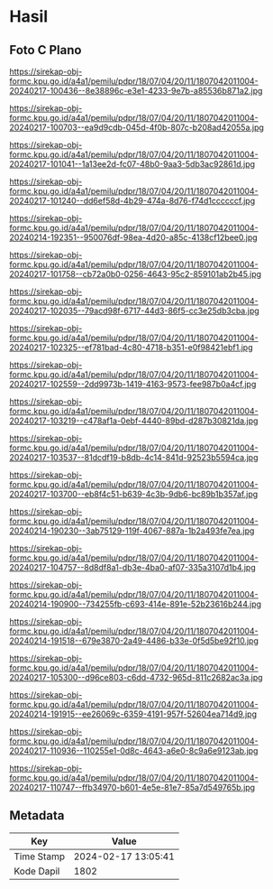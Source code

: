 # Hasil

## Foto C Plano

https://sirekap-obj-formc.kpu.go.id/a4a1/pemilu/pdpr/18/07/04/20/11/1807042011004-20240217-100436--8e38896c-e3e1-4233-9e7b-a85536b871a2.jpg

https://sirekap-obj-formc.kpu.go.id/a4a1/pemilu/pdpr/18/07/04/20/11/1807042011004-20240217-100703--ea9d9cdb-045d-4f0b-807c-b208ad42055a.jpg

https://sirekap-obj-formc.kpu.go.id/a4a1/pemilu/pdpr/18/07/04/20/11/1807042011004-20240217-101041--1a13ee2d-fc07-48b0-9aa3-5db3ac92861d.jpg

https://sirekap-obj-formc.kpu.go.id/a4a1/pemilu/pdpr/18/07/04/20/11/1807042011004-20240217-101240--dd6ef58d-4b29-474a-8d76-f74d1ccccccf.jpg

https://sirekap-obj-formc.kpu.go.id/a4a1/pemilu/pdpr/18/07/04/20/11/1807042011004-20240214-192351--950076df-98ea-4d20-a85c-4138cf12bee0.jpg

https://sirekap-obj-formc.kpu.go.id/a4a1/pemilu/pdpr/18/07/04/20/11/1807042011004-20240217-101758--cb72a0b0-0256-4643-95c2-859101ab2b45.jpg

https://sirekap-obj-formc.kpu.go.id/a4a1/pemilu/pdpr/18/07/04/20/11/1807042011004-20240217-102035--79acd98f-6717-44d3-86f5-cc3e25db3cba.jpg

https://sirekap-obj-formc.kpu.go.id/a4a1/pemilu/pdpr/18/07/04/20/11/1807042011004-20240217-102325--ef781bad-4c80-4718-b351-e0f98421ebf1.jpg

https://sirekap-obj-formc.kpu.go.id/a4a1/pemilu/pdpr/18/07/04/20/11/1807042011004-20240217-102559--2dd9973b-1419-4163-9573-fee987b0a4cf.jpg

https://sirekap-obj-formc.kpu.go.id/a4a1/pemilu/pdpr/18/07/04/20/11/1807042011004-20240217-103219--c478af1a-0ebf-4440-89bd-d287b30821da.jpg

https://sirekap-obj-formc.kpu.go.id/a4a1/pemilu/pdpr/18/07/04/20/11/1807042011004-20240217-103537--81dcdf19-b8db-4c14-841d-92523b5594ca.jpg

https://sirekap-obj-formc.kpu.go.id/a4a1/pemilu/pdpr/18/07/04/20/11/1807042011004-20240217-103700--eb8f4c51-b639-4c3b-9db6-bc89b1b357af.jpg

https://sirekap-obj-formc.kpu.go.id/a4a1/pemilu/pdpr/18/07/04/20/11/1807042011004-20240214-190230--3ab75129-119f-4067-887a-1b2a493fe7ea.jpg

https://sirekap-obj-formc.kpu.go.id/a4a1/pemilu/pdpr/18/07/04/20/11/1807042011004-20240217-104757--8d8df8a1-db3e-4ba0-af07-335a3107d1b4.jpg

https://sirekap-obj-formc.kpu.go.id/a4a1/pemilu/pdpr/18/07/04/20/11/1807042011004-20240214-190900--734255fb-c693-414e-891e-52b23616b244.jpg

https://sirekap-obj-formc.kpu.go.id/a4a1/pemilu/pdpr/18/07/04/20/11/1807042011004-20240214-191518--679e3870-2a49-4486-b33e-0f5d5be92f10.jpg

https://sirekap-obj-formc.kpu.go.id/a4a1/pemilu/pdpr/18/07/04/20/11/1807042011004-20240217-105300--d96ce803-c6dd-4732-965d-811c2682ac3a.jpg

https://sirekap-obj-formc.kpu.go.id/a4a1/pemilu/pdpr/18/07/04/20/11/1807042011004-20240214-191915--ee26069c-6359-4191-957f-52604ea714d9.jpg

https://sirekap-obj-formc.kpu.go.id/a4a1/pemilu/pdpr/18/07/04/20/11/1807042011004-20240217-110936--110255e1-0d8c-4643-a6e0-8c9a6e9123ab.jpg

https://sirekap-obj-formc.kpu.go.id/a4a1/pemilu/pdpr/18/07/04/20/11/1807042011004-20240217-110747--ffb34970-b601-4e5e-81e7-85a7d549765b.jpg


## Metadata

| Key        | Value               |
| ---------- | ------------------- |
| Time Stamp | 2024-02-17 13:05:41 |
| Kode Dapil | 1802                |



